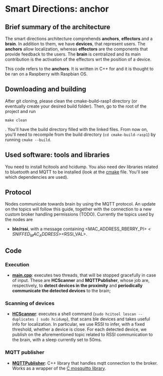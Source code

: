 # Smart Directions: anchor
## Brief summary of the architecture
The smart directions architecture comprehends **anchors**, **effectors** and a **brain**. In addition to them, we have **devices**, that represent users. The **anchors** allow localization, whereas **effectors** are the components that provide feedback to the users. The **brain** is centralized and its main contribution is the activation of the effectors wrt the position of a device.

This code refers to the **anchors**. It is written in C++ for and it is thought to be ran on a Raspberry with Raspbian OS.

## Downloading and building

After git cloning, please clean the cmake-build-rasp1 directory (or eventually create your desired build folder). Then, go to the root of the project and run 
```shell
make clean
```
. You'll have the build directory filled with the linked files. From now on, you'll need to recompile from the build directory (```cd cmake-build-rasp1```) by running ```cmake --build```.

## Used software: tools and libraries

You need to install hcitools and hcidump. You also need dev libraries related to bluetooth and MQTT to be installed (look at the [cmake](https://github.com/filipkrasniqi/smart-directions-publisher/blob/master/CMakeLists.txt) file. You'll see which dependencies are used).

## Protocol

Nodes communicate towards brain by using the MQTT protocol. An update on the topics will follow this guide, together with the connection to a new custom broker handling permissions (TODO). Currently the topics used by the nodes are

- **ble/rssi**, with a message containing <MAC_ADDRESS_RBERRY_PI>$<SNIFFED_MAC_ADDRESS>$<RSSI_VAL>.

## Code
### Execution
- **[main.cpp](https://github.com/filipkrasniqi/smart-directions-publisher/blob/master/main.cpp)**: executes two threads, that will be stopped gracefully in case of input. These are **HCScanner** and **MQTTPublisher**, whose job are, respectively, to **detect devices in the proximity** and **periodically communicate the detected devices** to the brain;
### Scanning of devices
- **[HCScanner](https://github.com/filipkrasniqi/smart-directions-publisher/blob/master/hc_scanner_thread.cpp)**: executes a shell command (```sudo hcitool lescan --duplicates | sudo hcidump```), that scans ble devices and takes useful info for localization. In particular, we use RSSI to infer, with a fixed threshold, whether a device is close. For each detected device, we publish on the aforementioned topic related to RSSI communication to the brain, with a sleep currently set to 50ms.
### MQTT publisher
- **[MQTTPublisher](https://github.com/filipkrasniqi/smart-directions-publisher/blob/master/utils/mosquitto/mosquitto_wrapper.cpp)**: C++ library that handles mqtt connection to the broker. Works as a wrapper of the [C mosquitto library](https://mosquitto.org/api/files/mosquitto-h.html). 
